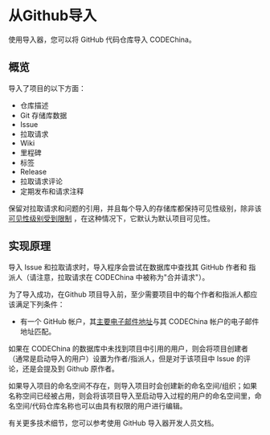 # 从Github导入[](#从Github导入 "Permalink")

使用导入器，您可以将 GitHub 代码仓库导入 CODEChina。

## 概览[](#overview "Permalink")

导入了项目的以下方面：

*   仓库描述
*   Git 存储库数据
*   Issue
*   拉取请求
*   Wiki
*   里程碑
*   标签
*   Release
*   拉取请求评论
*   定期发布和请求注释

保留对拉取请求和问题的引用，并且每个导入的存储库都保持可见性级别，除非该[可见性级别受到限制](../../../public_access/public_access.html#restricting-the-use-of-public-or-internal-projects) ，在这种情况下，它默认为默认项目可见性。

## 实现原理[](#how-it-works "Permalink")

导入 Issue 和拉取请求时，导入程序会尝试在数据库中查找其 GitHub 作者和 指派人（请注意，拉取请求在 CODEChina 中被称为"合并请求"）。

为了导入成功，在Github 项目导入前，至少需要项目中的每个作者和指派人都应该满足下列条件：

*   有一个 GitHub 帐户，其[主要电子邮件地址](https://help.github.com/en/github/setting-up-and-managing-your-github-user-account/setting-your-commit-email-address)与其 CODEChina 帐户的电子邮件地址匹配。

如果在 CODEChina 的数据库中未找到项目中引用的用户，则会将项目创建者（通常是启动导入的用户）设置为作者/指派人，但是对于该项目中 Issue 的评论，还是会提及到 Github 原作者。

如果导入项目的命名空间不存在，则导入项目时会创建新的命名空间/组织；如果名称空间已经被占用，则会将该项目导入至启动导入过程的用户的命名空间里，命名空间/代码仓库名称也可以由具有权限的用户进行编辑。

有关更多技术细节，您可以参考使用 GitHub 导入器开发人员文档。